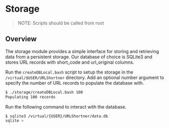 # Storage

> NOTE: Scripts should be called from root

## Overview

The storage module provides a simple interface for storing and retrieving data from a persistent storage. Our database of choice is SQLite3 and stores URL records with short_code and url_original columns.

Run the `createDBLocal.bash` script to setup the storage in the `/virtual/$USER/URLShortner` directory. Add an optional number argument to specify the number of URL records to populate the database with.

```bash
$ ./storage/createDBLocal.bash 100
Populating 100 records 
```

Run the following command to interact with the database.

```bash
$ sqlite3 /virtual/{USER}/URLShortner/data.db
sqlite >
```
